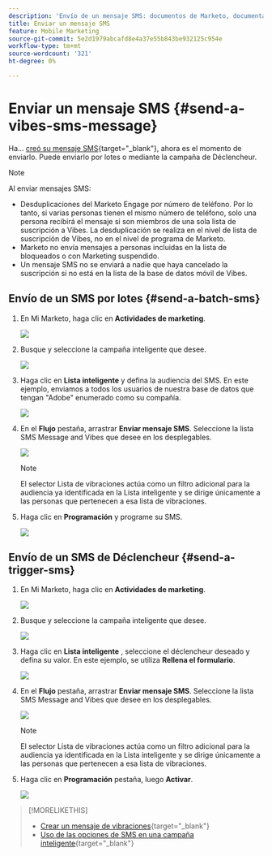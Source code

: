 ```yaml
---
description: 'Envío de un mensaje SMS: documentos de Marketo, documentación del producto'
title: Enviar un mensaje SMS
feature: Mobile Marketing
source-git-commit: 5e2d1979abcafd8e4a37e55b843be932125c954e
workflow-type: tm+mt
source-wordcount: '321'
ht-degree: 0%

---
```


# Enviar un mensaje SMS {#send-a-vibes-sms-message}

Ha... [creó su mensaje SMS](/help/marketo/product-docs/mobile-marketing/vibes-sms-messages/create-an-sms-message.md){target="_blank"}, ahora es el momento de enviarlo. Puede enviarlo por lotes o mediante la campaña de Déclencheur.

>[!NOTE]
>
>Al enviar mensajes SMS:
>
>* Desduplicaciones del Marketo Engage por número de teléfono. Por lo tanto, si varias personas tienen el mismo número de teléfono, solo una persona recibirá el mensaje si son miembros de una sola lista de suscripción a Vibes. La desduplicación se realiza en el nivel de lista de suscripción de Vibes, no en el nivel de programa de Marketo.
>* Marketo no envía mensajes a personas incluidas en la lista de bloqueados o con Marketing suspendido.
>* Un mensaje SMS no se enviará a nadie que haya cancelado la suscripción si no está en la lista de la base de datos móvil de Vibes.

## Envío de un SMS por lotes {#send-a-batch-sms}

1. En Mi Marketo, haga clic en **Actividades de marketing**.

   ![](assets/send-an-sms-message-1.png)

1. Busque y seleccione la campaña inteligente que desee.

   ![](assets/send-an-sms-message-2.png)

1. Haga clic en **Lista inteligente** y defina la audiencia del SMS. En este ejemplo, enviamos a todos los usuarios de nuestra base de datos que tengan &quot;Adobe&quot; enumerado como su compañía.

   ![](assets/send-an-sms-message-3.png)

1. En el **Flujo** pestaña, arrastrar **Enviar mensaje SMS**. Seleccione la lista SMS Message and Vibes que desee en los desplegables.

   ![](assets/send-an-sms-message-4.png)

   >[!NOTE]
   >
   >El selector Lista de vibraciones actúa como un filtro adicional para la audiencia ya identificada en la Lista inteligente y se dirige únicamente a las personas que pertenecen a esa lista de vibraciones.

1. Haga clic en **Programación** y programe su SMS.

   ![](assets/send-an-sms-message-5.png)

## Envío de un SMS de Déclencheur {#send-a-trigger-sms}

1. En Mi Marketo, haga clic en **Actividades de marketing**.

   ![](assets/send-an-sms-message-6.png)

1. Busque y seleccione la campaña inteligente que desee.

   ![](assets/send-an-sms-message-7.png)

1. Haga clic en **Lista inteligente** , seleccione el déclencheur deseado y defina su valor. En este ejemplo, se utiliza **Rellena el formulario**.

   ![](assets/send-an-sms-message-8.png)

1. En el **Flujo** pestaña, arrastrar **Enviar mensaje SMS**. Seleccione la lista SMS Message and Vibes que desee en los desplegables.

   ![](assets/send-an-sms-message-9.png)

   >[!NOTE]
   >
   >El selector Lista de vibraciones actúa como un filtro adicional para la audiencia ya identificada en la Lista inteligente y se dirige únicamente a las personas que pertenecen a esa lista de vibraciones.

1. Haga clic en **Programación** pestaña, luego **Activar**.

   ![](assets/send-an-sms-message-10.png)

>[!MORELIKETHIS]
>
>* [Crear un mensaje de vibraciones](/help/marketo/product-docs/mobile-marketing/vibes-sms-messages/create-an-sms-message.md){target="_blank"}
>* [Uso de las opciones de SMS en una campaña inteligente](/help/marketo/product-docs/mobile-marketing/vibes-sms-messages/using-sms-options-in-a-smart-campaign.md){target="_blank"}
